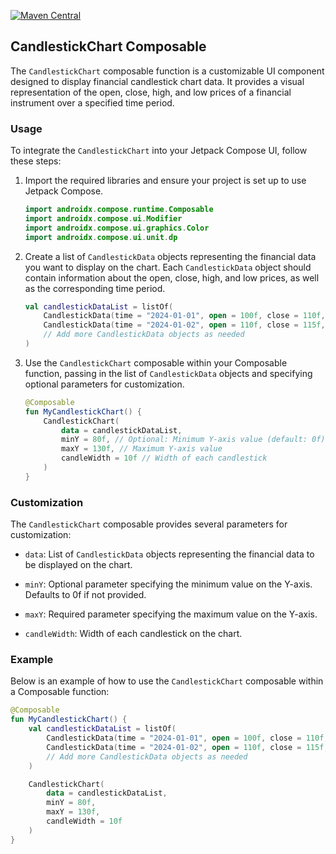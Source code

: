 [![Maven Central](https://img.shields.io/maven-central/v/io.github.yashctn88/candlechartkmm.svg?label=Maven%20Central)](https://search.maven.org/search?q=g:io.github.yashctn88%20AND%20a:candlechartkmm)

## CandlestickChart Composable

The `CandlestickChart` composable function is a customizable UI component designed to display financial candlestick chart data. It provides a visual representation of the open, close, high, and low prices of a financial instrument over a specified time period.

### Usage

To integrate the `CandlestickChart` into your Jetpack Compose UI, follow these steps:

1. Import the required libraries and ensure your project is set up to use Jetpack Compose.

    ```kotlin
    import androidx.compose.runtime.Composable
    import androidx.compose.ui.Modifier
    import androidx.compose.ui.graphics.Color
    import androidx.compose.ui.unit.dp
    ```

2. Create a list of `CandlestickData` objects representing the financial data you want to display on the chart. Each `CandlestickData` object should contain information about the open, close, high, and low prices, as well as the corresponding time period.

    ```kotlin
    val candlestickDataList = listOf(
        CandlestickData(time = "2024-01-01", open = 100f, close = 110f, high = 120f, low = 90f),
        CandlestickData(time = "2024-01-02", open = 110f, close = 115f, high = 118f, low = 105f),
        // Add more CandlestickData objects as needed
    )
    ```

3. Use the `CandlestickChart` composable within your Composable function, passing in the list of `CandlestickData` objects and specifying optional parameters for customization.

    ```kotlin
    @Composable
    fun MyCandlestickChart() {
        CandlestickChart(
            data = candlestickDataList,
            minY = 80f, // Optional: Minimum Y-axis value (default: 0f)
            maxY = 130f, // Maximum Y-axis value
            candleWidth = 10f // Width of each candlestick
        )
    }
    ```

### Customization

The `CandlestickChart` composable provides several parameters for customization:

- `data`: List of `CandlestickData` objects representing the financial data to be displayed on the chart.

- `minY`: Optional parameter specifying the minimum value on the Y-axis. Defaults to 0f if not provided.

- `maxY`: Required parameter specifying the maximum value on the Y-axis.

- `candleWidth`: Width of each candlestick on the chart.

### Example

Below is an example of how to use the `CandlestickChart` composable within a Composable function:

```kotlin
@Composable
fun MyCandlestickChart() {
    val candlestickDataList = listOf(
        CandlestickData(time = "2024-01-01", open = 100f, close = 110f, high = 120f, low = 90f),
        CandlestickData(time = "2024-01-02", open = 110f, close = 115f, high = 118f, low = 105f),
        // Add more CandlestickData objects as needed
    )

    CandlestickChart(
        data = candlestickDataList,
        minY = 80f,
        maxY = 130f,
        candleWidth = 10f
    )
}
